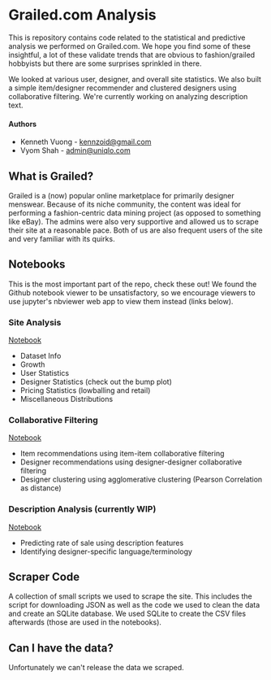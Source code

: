 # Grailed.com Analysis
This is repository contains code related to the statistical and predictive
analysis we performed on Grailed.com. We hope you find some of these insightful, a lot of these
validate trends that are obvious to fashion/grailed hobbyists but there are some surprises
sprinkled in there.


We looked at various user, designer, and overall site statistics. We also built a simple 
item/designer recommender and clustered designers using collaborative filtering. We're currently
working on analyzing description text.

#### Authors
* Kenneth Vuong - [kennzoid@gmail.com](mailto:kennzoid@gmail.com)
* Vyom Shah - [admin@uniqlo.com](admin@uniqlo.com)

## What is Grailed?

Grailed is a (now) popular online marketplace for primarily designer menswear. Because of its niche community, the content was ideal for performing a fashion-centric data mining project (as opposed to something like eBay). The admins were also very supportive and allowed us to scrape their site at a reasonable pace. Both of us are also frequent users of the site and very familiar with its quirks.

## Notebooks
This is the most important part of the repo, check these out! We found the Github notebook viewer to be unsatisfactory, so we encourage viewers to use jupyter's nbviewer web app to view them instead (links below).

### Site Analysis
[Notebook](http://nbviewer.jupyter.org/github/kennzoid/grailed-analysis/blob/master/notebooks/site_analysis.ipynb)

* Dataset Info
* Growth
* User Statistics
* Designer Statistics (check out the bump plot)
* Pricing Statistics (lowballing and retail)
* Miscellaneous Distributions

### Collaborative Filtering
[Notebook](http://nbviewer.jupyter.org/github/kennzoid/grailed-analysis/blob/master/notebooks/collaborative_filtering.ipynb)

* Item recommendations using item-item collaborative filtering
* Designer recommendations using designer-designer collaborative filtering
* Designer clustering using agglomerative clustering (Pearson Correlation as distance)


### Description Analysis (currently WIP)
[Notebook](https://github.com/kennzoid/grailed-analysis/blob/master/notebooks/description_analysis.ipynb)

* Predicting rate of sale using description features
* Identifying designer-specific language/terminology

## Scraper Code
A collection of small scripts we used to scrape the site. This includes the script for downloading JSON as well as the code we used to clean the data and create an SQLite database. We used SQLite to create the CSV files afterwards (those are used in the notebooks).

## Can I have the data?
Unfortunately we can't release the data we scraped.
